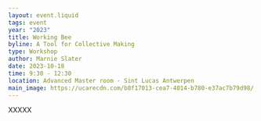 ```yaml
---
layout: event.liquid
tags: event
year: "2023"
title: Working Bee
byline: A Tool for Collective Making
type: Workshop
author: Marnie Slater
date: 2023-10-18
time: 9:30 - 12:30
location: Advanced Master room - Sint Lucas Antwerpen
main_image: https://ucarecdn.com/b8f17013-cea7-4014-b780-e37ac7b79d98/
---
```

XXXXX